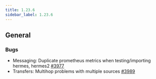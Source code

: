 ```yaml
---
title: 1.23.6
sidebar_label: 1.23.6
---
```


## General

### Bugs

- Messaging: Duplicate prometheus metrics when testing/importing hermes, hermes2 [#3977](https://github.com/rucio/rucio/issues/3977)
- Transfers: Multihop problems with multiple sources [#3989](https://github.com/rucio/rucio/issues/3989)
